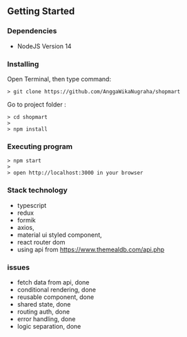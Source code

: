 ## Getting Started

### Dependencies

- NodeJS Version 14

### Installing

Open Terminal, then type command:
```  
> git clone https://github.com/AnggaWikaNugraha/shopmart
```

Go to project folder :
```
> cd shopmart
> 
> npm install
```

### Executing program
```
> npm start
> 
> open http://localhost:3000 in your browser
```

### Stack technology
-   typescript
-   redux 
-   formik 
-   axios,
-   material ui styled component, 
-   react router dom
-   using api from https://www.themealdb.com/api.php
### issues
- fetch data from api, done
- conditional rendering, done
- reusable component, done
- shared state, done
- routing auth, done
- error handling, done
- logic separation, done
